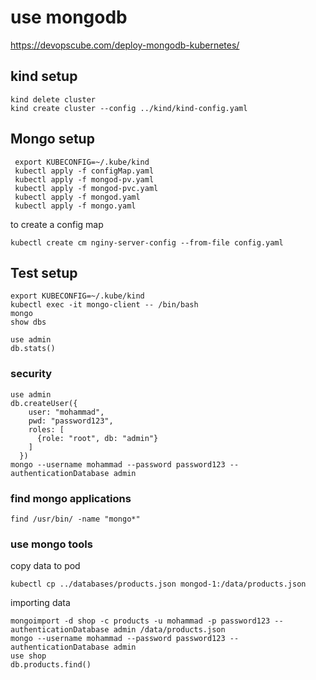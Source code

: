 # use mongodb 
https://devopscube.com/deploy-mongodb-kubernetes/


## kind setup
```
kind delete cluster
kind create cluster --config ../kind/kind-config.yaml
```

## Mongo setup
```
 export KUBECONFIG=~/.kube/kind
 kubectl apply -f configMap.yaml 
 kubectl apply -f mongod-pv.yaml
 kubectl apply -f mongod-pvc.yaml 
 kubectl apply -f mongod.yaml
 kubectl apply -f mongo.yaml
```

to create a config map
```
kubectl create cm nginy-server-config --from-file config.yaml
```

## Test setup
```
export KUBECONFIG=~/.kube/kind
kubectl exec -it mongo-client -- /bin/bash
mongo
show dbs

use admin
db.stats()
```
### security
```
use admin
db.createUser({
    user: "mohammad",
    pwd: "password123",
    roles: [
      {role: "root", db: "admin"}
    ]
  })
mongo --username mohammad --password password123 --authenticationDatabase admin
```

### find mongo applications
```
find /usr/bin/ -name "mongo*"
```

### use mongo tools
copy data to pod
```
kubectl cp ../databases/products.json mongod-1:/data/products.json

```

importing data
```
mongoimport -d shop -c products -u mohammad -p password123 --authenticationDatabase admin /data/products.json
mongo --username mohammad --password password123 --authenticationDatabase admin
use shop
db.products.find()
```

